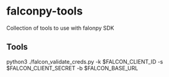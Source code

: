 # falconpy-tools
Collection of tools to use with falonpy SDK

## Tools

python3 ./falcon_validate_creds.py -k $FALCON_CLIENT_ID -s $FALCON_CLIENT_SECRET -b $FALCON_BASE_URL
